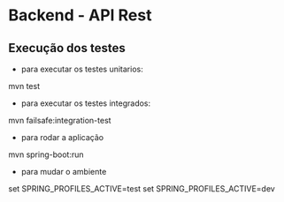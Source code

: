 # Backend - API Rest

## Execução dos testes

- para executar os testes unitarios:

mvn test

- para executar os testes integrados:

mvn failsafe:integration-test

- para rodar a aplicação

mvn spring-boot:run

- para mudar o ambiente

set SPRING_PROFILES_ACTIVE=test
set SPRING_PROFILES_ACTIVE=dev
